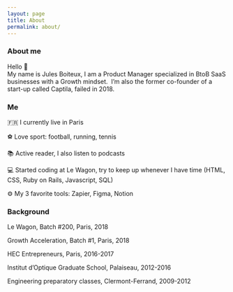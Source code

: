 ```yaml
---
layout: page
title: About
permalink: about/
---
```


<h3 class="title-about"> About me </h3>

<p> Hello 👋  <br /> My name is Jules Boiteux, I am a Product Manager specialized in BtoB SaaS businesses with a Growth mindset.  I’m also the former co-founder of a start-up called Captila, failed in 2018.</p>

<div class="container-about">
  <div class="grey-section">
    <h3 class="title"> Me </h3>
    <p> 🇫🇷 I currently live in Paris </p>
    <p> ⚽ Love sport: football, running, tennis </p>
    <p> 📚 Active reader, I also listen to podcasts </p>
    <p> 💻 Started coding at Le Wagon, try to keep up whenever I have time (HTML, CSS, Ruby on Rails, Javascript, SQL) </p>
    <p> ⚙ My 3 favorite tools: Zapier, Figma, Notion </p>
  </div>
  <div class="grey-section">
    <h3 class="title"> Background </h3>
    <p> Le Wagon, Batch #200, Paris, 2018 </p>
    <p> Growth Acceleration, Batch #1, Paris, 2018 </p>
    <p> HEC Entrepreneurs, Paris, 2016-2017 </p>
    <p> Institut d’Optique Graduate School, Palaiseau, 2012-2016 </p>
    <p> Engineering preparatory classes, Clermont-Ferrand, 2009-2012 </p>
  </div>
</div>
